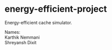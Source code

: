 # energy-efficient-project
Energy-efficient cache simulator.

Names:  
Karthik Nemmani  
Shreyansh Dixit

